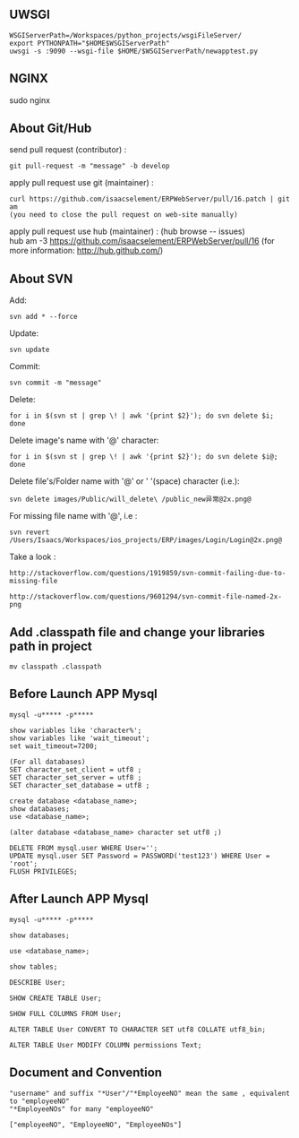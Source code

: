 ## UWSGI

	WSGIServerPath=/Workspaces/python_projects/wsgiFileServer/
	export PYTHONPATH="$HOME$WSGIServerPath"
	uwsgi -s :9090 --wsgi-file $HOME/$WSGIServerPath/newapptest.py

## NGINX
   sudo nginx
   
## About Git/Hub

send pull request (contributor) :

	git pull-request -m "message" -b develop

apply pull request use git (maintainer) :

	curl https://github.com/isaacselement/ERPWebServer/pull/16.patch | git am
	(you need to close the pull request on web-site manually)

apply pull request use hub (maintainer) :
        (hub browse -- issues)	
	hub am -3 https://github.com/isaacselement/ERPWebServer/pull/16
	(for more information: http://hub.github.com/)







## About SVN
	
Add:

    svn add * --force

Update:
    
    svn update

Commit:
    
    svn commit -m "message"

Delete:
    
    for i in $(svn st | grep \! | awk '{print $2}'); do svn delete $i; done

Delete image's name with '@' character:
    
    for i in $(svn st | grep \! | awk '{print $2}'); do svn delete $i@; done
    
Delete file's/Folder name with '@' or ' '(space) character (i.e.): 

    svn delete images/Public/will_delete\ /public_new异常@2x.png@

For missing file name with '@', i.e :

    svn revert /Users/Isaacs/Workspaces/ios_projects/ERP/images/Login/Login@2x.png@
    
Take a look : 

    http://stackoverflow.com/questions/1919859/svn-commit-failing-due-to-missing-file
    
    http://stackoverflow.com/questions/9601294/svn-commit-file-named-2x-png







## Add .classpath file and change your libraries path in project

	mv classpath .classpath







## Before Launch APP Mysql

	mysql -u***** -p*****
	
	show variables like 'character%';
	show variables like 'wait_timeout';
	set wait_timeout=7200;
	
	(For all databases)
	SET character_set_client = utf8 ; 
	SET character_set_server = utf8 ;
	SET character_set_database = utf8 ; 
	
	create database <database_name>;
	show databases;
	use <database_name>;

	(alter database <database_name> character set utf8 ;)

	DELETE FROM mysql.user WHERE User='';
	UPDATE mysql.user SET Password = PASSWORD('test123') WHERE User = 'root';
	FLUSH PRIVILEGES;

## After Launch APP Mysql

	mysql -u***** -p*****

	show databases;

	use <database_name>;

	show tables;

	DESCRIBE User;
	
	SHOW CREATE TABLE User;
	
	SHOW FULL COLUMNS FROM User;
	
	ALTER TABLE User CONVERT TO CHARACTER SET utf8 COLLATE utf8_bin;
	
	ALTER TABLE User MODIFY COLUMN permissions Text;
	
	
	
## Document and Convention
	
	"username" and suffix "*User"/"*EmployeeNO" mean the same , equivalent to "employeeNO" 
	"*EmployeeNOs" for many "employeeNO"
	
	["employeeNO", "EmployeeNO", "EmployeeNOs"]
	
	

	
	
	